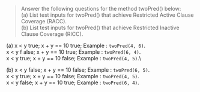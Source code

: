 >Answer the following questions for the method twoPred() below:\
 (a) List test inputs for twoPred() that achieve Restricted Active
 Clause Coverage (RACC).\
 (b) List test inputs for twoPred() that achieve Restricted
 Inactive Clause Coverage (RICC).
>

(a)
x < y true; x + y == 10 true; Example : ```twoPred(4, 6)```.\
x < y f alse; x + y == 10 true; Example : ```twoPred(6, 4)```.\
x < y true; x + y == 10 false; Example : ```twoPred(4, 5)```.\

(b)
x < y false; x + y == 10 false; Example : ```twoPred(6, 5)```.\
x < y true; x + y == 10 false; Example : ```twoPred(4, 5)```.\
x < y false; x + y == 10 true; Example : ```twoPred(6, 4)```.
